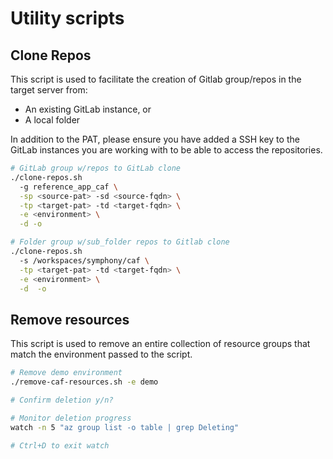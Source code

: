 # Utility scripts

## Clone Repos

This script is used to facilitate the creation of Gitlab group/repos in the target server from:
- An existing GitLab instance, or
- A local folder

In addition to the PAT, please ensure you have added a SSH key to the GitLab instances you are working with to be able to access the repositories.

``` bash
# GitLab group w/repos to GitLab clone
./clone-repos.sh
  -g reference_app_caf \
  -sp <source-pat> -sd <source-fqdn> \
  -tp <target-pat> -td <target-fqdn> \
  -e <environment> \
  -d -o

# Folder group w/sub_folder repos to Gitlab clone
./clone-repos.sh
  -s /workspaces/symphony/caf \
  -tp <target-pat> -td <target-fqdn> \
  -e <environment> \
  -d  -o
```

## Remove resources

This script is used to remove an entire collection of resource groups that match the environment passed to the script.

```bash
# Remove demo environment
./remove-caf-resources.sh -e demo

# Confirm deletion y/n?

# Monitor deletion progress
watch -n 5 "az group list -o table | grep Deleting"

# Ctrl+D to exit watch
```
